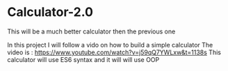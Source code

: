 # Calculator-2.0
This will be a much better calculator then the previous one

In this project I will follow a vido on how to build a simple calculator
The video is : https://www.youtube.com/watch?v=j59qQ7YWLxw&t=1138s
This calculator will use ES6 syntax and it will will use OOP
